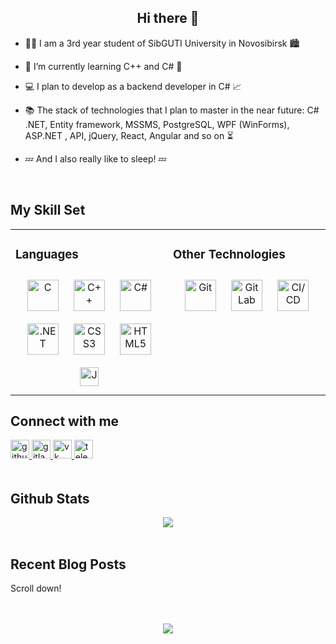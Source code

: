 ## **<div align="center">Hi there 👋</div>**  
  

- 👨‍🎓 I am a 3rd year student of SibGUTI University in Novosibirsk 🏙️  
  

- 🌱 I’m currently learning С++ and C# 🧠  
  

- 💻 I plan to develop as a backend developer in C# 📈  
  

- 📚 The stack of technologies that I plan to master in the near future: C# .NET, Entity framework, MSSMS, PostgreSQL, WPF (WinForms), ASP.NET , API, jQuery, React, Angular and so on  ⏳  
  

- 💤 And I also really like to sleep! 💤  
  

<br/>  


## My Skill Set

<table>
  <tr>
    <td valign="top" width="50%">

### Languages

<div align="center">
  <a href="https://www.cprogramming.com/" target="_blank"><img style="margin: 10px" src="https://profilinator.rishav.dev/skills-assets/c-original.svg" alt="C" height="50" /></a>
  <a href="https://www.cplusplus.com/" target="_blank"><img style="margin: 10px" src="https://profilinator.rishav.dev/skills-assets/cplusplus-original.svg" alt="C++" height="50" /></a>
  <a href="https://docs.microsoft.com/en-us/dotnet/csharp/" target="_blank"><img style="margin: 10px" src="https://profilinator.rishav.dev/skills-assets/csharp-original.svg" alt="C#" height="50" /></a>
  <a href="https://dotnet.microsoft.com/download/dotnet-framework" target="_blank"><img style="margin: 10px" src="https://profilinator.rishav.dev/skills-assets/dot-net-original-wordmark.svg" alt=".NET" height="50" /></a>
  <a href="https://www.w3schools.com/css/" target="_blank"><img style="margin: 10px" src="https://profilinator.rishav.dev/skills-assets/css3-original-wordmark.svg" alt="CSS3" height="50" /></a>
  <a href="https://en.wikipedia.org/wiki/HTML5" target="_blank"><img style="margin: 10px" src="https://profilinator.rishav.dev/skills-assets/html5-original-wordmark.svg" alt="HTML5" height="50" /></a>
  <a href="https://www.javascript.com/" target="_blank"><img style="margin: 10px" src="https://profilinator.rishav.dev/skills-assets/javascript-original.svg" alt="JavaScript" height="30" /></a>
</div>

</td>
<td valign="top" width="100%">

### Other Technologies

<div align="center">
  <a href="https://github.com/" target="_blank"><img style="margin: 10px" src="https://profilinator.rishav.dev/skills-assets/git-scm-icon.svg" alt="Git" height="50" /></a>  
  <a href="https://about.gitlab.com/" target="_blank"><img style="margin: 10px" src="https://profilinator.rishav.dev/skills-assets/gitlab.svg" alt="GitLab" height="50" /></a>
  <a href="https://github.com/" target="_blank"><img style="margin: 10px" src="https://i2.wp.com/miro.medium.com/1*vpmlMejv8IKru0CEkgJVJg.png" alt="CI/CD" height="50" /></a>
</div>

</td>
  </tr>
</table>

## Connect with me

<div align="left">
  <a href="https://github.com/https://github.com/Arsfaraway" target="_blank">
    <img src="https://cdn-icons-png.flaticon.com/128/25/25657.png?&style=for-the-badge&logo=github&logoColor=white" alt="github" style="margin-bottom: 5px; width: 30px;" />
  </a>
  <a href="https://gitlab.com/https://git.csc.sibsutis.ru/iv121s09" target="_blank">
    <img src="https://cdn-icons-png.flaticon.com/128/5968/5968853.png?&style=for-the-badge&logo=gitlab&logoColor=white" alt="gitlab" style="margin-bottom: 5px; width: 30px;" />
  </a>  
  <a href="https://vk.com/arsermak" target="_blank">
    <img src="https://cdn-icons-png.flaticon.com/128/3938/3938067.png?&style=for-the-badge&logo=gitlab&logoColor=white" alt="vk" style="margin-bottom: 5px; width: 30px;" />
  </a>  
  <a href="https://t.me/arsermak" target="_blank">
    <img src="https://cdn-icons-png.flaticon.com/128/3536/3536661.png?&style=for-the-badge&logo=gitlab&logoColor=white" alt="telegram" style="margin-bottom: 5px; width: 30px;" />
  </a>
</div>

<br/>




## Github Stats  
<div align="center"><img src="https://github-readme-stats.vercel.app/api?username=Arsfaraway&show_icons=true&count_private=true&hide_border=true" align="center" /></div>  

<br/>  


## Recent Blog Posts  
<!-- BLOG-POST-LIST:START -->  
Scroll down! 
<!-- BLOG-POST-LIST:END -->  

<br/>  

  

<br/>  

<div align="center">
<img src="https://komarev.com/ghpvc/?username=Arsfaraway&&style=flat-square" align="center" />
</div>  
  

<br/>  


<br />

